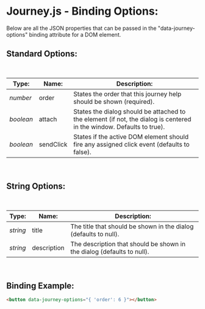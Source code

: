 # Journey.js - Binding Options:

Below are all the JSON properties that can be passed in the "data-journey-options" binding attribute for a DOM element.


## Standard Options:
<br/>

| Type: | Name: | Description: |
| --- | --- | --- |
| *number* | order | States the order that this journey help should be shown (required). |
| *boolean* | attach | States the dialog should be attached to the element (if not, the dialog is centered in the window. Defaults to true). |
| *boolean* | sendClick | States if the active DOM element should fire any assigned click event (defaults to false). |
<br/>


## String Options:
<br/>

| Type: | Name: | Description: |
| --- | --- | --- |
| *string* | title | The title that should be shown in the dialog (defaults to null). |
| *string* | description | The description that should be shown in the dialog (defaults to null). |

<br/>


## Binding Example:

```markdown
<button data-journey-options="{ 'order': 6 }"></button>
```